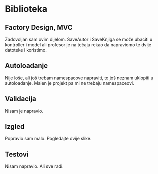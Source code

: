 # Biblioteka

## Factory Design, MVC
Zadovoljan sam ovim dijelom. SaveAutor i SaveKnjiga se može ubaciti u kontroller i model ali profesor je na tečaju rekao da napraviomo te dvije datoteke i koristimo.

## Autoloadanje
Nije loše, ali još trebam namespacove napraviti, to još neznam uklopiti u autoloadanje. Malen je projekt pa mi ne trebaju namespaceovi.

## Validacija
Nisam je napravio.

## Izgled
Popravio sam malo. Pogledajte dvije slike.

## Testovi
Nisam napravio. Ali sve radi.
